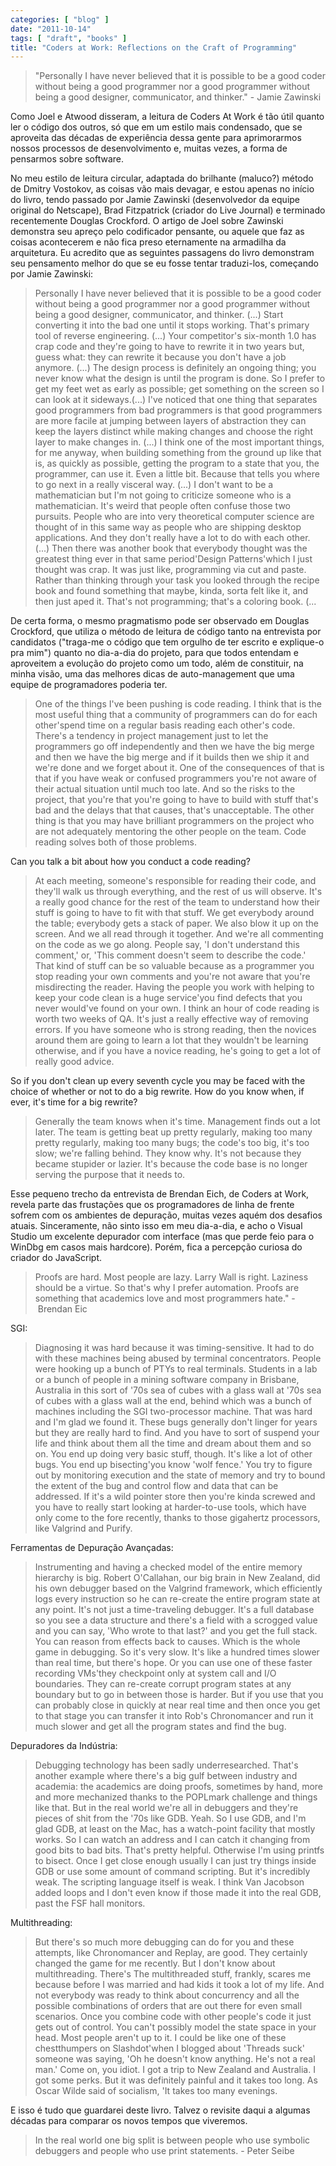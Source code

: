 ```yaml
---
categories: [ "blog" ]
date: "2011-10-14"
tags: [ "draft", "books" ]
title: "Coders at Work: Reflections on the Craft of Programming"
---
```

 > "Personally I have never believed that it is possible to be a good
 coder without being a good programmer nor a good programmer without
 being a good designer, communicator, and thinker." - Jamie Zawinski

Como Joel e Atwood disseram, a leitura de Coders At Work é tão útil
quanto ler o código dos outros, só que em um estilo mais condensado, que
se aproveita das décadas de experiência dessa gente para aprimorarmos
nossos processos de desenvolvimento e, muitas vezes, a forma de pensarmos
sobre software.

No meu estilo de leitura circular, adaptada do brilhante (maluco?) método
de Dmitry Vostokov, as coisas vão mais devagar, e estou apenas no
início do livro, tendo passado por Jamie Zawinski (desenvolvedor da
equipe original do Netscape), Brad Fitzpatrick (criador do Live Journal)
e terminado recentemente Douglas Crockford. O artigo de Joel sobre
Zawinski demonstra seu apreço pelo codificador pensante, ou aquele que
faz as coisas acontecerem e não fica preso eternamente na armadilha da
arquitetura. Eu acredito que as seguintes passagens do livro demonstram
seu pensamento melhor do que se eu fosse tentar traduzi-los, começando
por Jamie Zawinski:

> Personally I have never believed that it is possible to be a good coder
without being a good programmer nor a good programmer without being
a good designer, communicator, and thinker. (...) Start converting it
into the bad one until it stops working. That's primary tool of reverse
engineering. (...) Your competitor's six-month 1.0 has crap code and
they're going to have to rewrite it in two years but, guess what:
they can rewrite it because you don't have a job anymore. (...) The
design process is definitely an ongoing thing; you never know what
the design is until the program is done. So I prefer to get my feet
wet as early as possible; get something on the screen so I can look
at it sideways.(...) I've noticed that one thing that separates good
programmers from bad programmers is that good programmers are more
facile at jumping between layers of abstraction they can keep the layers
distinct while making changes and choose the right layer to make changes
in. (...) I think one of the most important things, for me anyway,
when building something from the ground up like that is, as quickly
as possible, getting the program to a state that you, the programmer,
can use it. Even a little bit. Because that tells you where to go next
in a really visceral way. (...) I don't want to be a mathematician but
I'm not going to criticize someone who is a mathematician. It's weird
that people often confuse those two pursuits. People who are into very
theoretical computer science are thought of in this same way as people who
are shipping desktop applications. And they don't really have a lot to do
with each other. (...) Then there was another book that everybody thought
was the greatest thing ever in that same period'Design Patterns'which
I just thought was crap. It was just like, programming via cut and
paste. Rather than thinking through your task you looked through the
recipe book and found something that maybe, kinda, sorta felt like it, and
then just aped it. That's not programming; that's a coloring book. (...

De certa forma, o mesmo pragmatismo pode ser observado em Douglas
Crockford, que utiliza o método de leitura de código tanto na entrevista
por candidatos ("traga-me o código que tem orgulho de ter escrito e
explique-o pra mim") quanto no dia-a-dia do projeto, para que todos
entendam e aproveitem a evolução do projeto como um todo, além de
constituir, na minha visão, uma das melhores dicas de auto-management
que uma equipe de programadores poderia ter.

> One of the things I've been pushing is code reading. I think that is
the most useful thing that a community of programmers can do for each
other'spend time on a regular basis reading each other's code. There's
a tendency in project management just to let the programmers go off
independently and then we have the big merge and then we have the big
merge and if it builds then we ship it and we're done and we forget about
it. One of the consequences of that is that if you have weak or confused
programmers you're not aware of their actual situation until much too
late. And so the risks to the project, that you're that you're going to
have to build with stuff that's bad and the delays that that causes,
that's unacceptable. The other thing is that you may have brilliant
programmers on the project who are not adequately mentoring the other
people on the team. Code reading solves both of those problems.

Can you talk a bit about how you conduct a code reading?

> At each meeting, someone's responsible for reading their code, and
they'll walk us through everything, and the rest of us will observe. It's
a really good chance for the rest of the team to understand how their
stuff is going to have to fit with that stuff.
> We get everybody around the table; everybody gets a stack of paper. We
also blow it up on the screen. And we all read through it together. And
we're all commenting on the code as we go along. People say, 'I don't
understand this comment,' or, 'This comment doesn't seem to describe the
code.' That kind of stuff can be so valuable because as a programmer
you stop reading your own comments and you're not aware that you're
misdirecting the reader. Having the people you work with helping to
keep your code clean is a huge service'you find defects that you never
would've found on your own.
> I think an hour of code reading is worth two weeks of QA. It's just
a really effective way of removing errors. If you have someone who is
strong reading, then the novices around them are going to learn a lot that
they wouldn't be learning otherwise, and if you have a novice reading,
he's going to get a lot of really good advice.

So if you don't clean up every seventh cycle you may be faced with the
choice of whether or not to do a big rewrite. How do you know when,
if ever, it's time for a big rewrite?

> Generally the team knows when it's time. Management finds out a lot
later. The team is getting beat up pretty regularly, making too many
pretty regularly, making too many bugs; the code's too big, it's too
slow; we're falling behind. They know why. It's not because they became
stupider or lazier. It's because the code base is no longer serving the
purpose that it needs to.

Esse pequeno trecho da entrevista de Brendan Eich, de Coders at Work,
revela parte das frustações que os programadores de linha de frente
sofrem com os ambientes de depuração, muitas vezes aquém dos desafios
atuais. Sinceramente, não sinto isso em meu dia-a-dia, e acho o Visual
Studio um excelente depurador com interface (mas que perde feio para o
WinDbg em casos mais hardcore). Porém, fica a percepção curiosa do
criador do JavaScript.

> Proofs are hard. Most people are lazy. Larry Wall is right. Laziness
should be a virtue. So that's why I prefer automation. Proofs are
something that academics love and most programmers hate." - Brendan Eic

SGI:

> Diagnosing it was hard because it was timing-sensitive. It had to
do with these machines being abused by terminal concentrators. People
were hooking up a bunch of PTYs to real terminals. Students in a
lab or a bunch of people in a mining software company in Brisbane,
Australia in this sort of '70s sea of cubes with a glass wall at '70s
sea of cubes with a glass wall at the end, behind which was a bunch of
machines including the SGI two-processor machine. That was hard and I'm
glad we found it. These bugs generally don't linger for years but they
are really hard to find. And you have to sort of suspend your life and
think about them all the time and dream about them and so on. You end up
doing very basic stuff, though. It's like a lot of other bugs. You end
up bisecting'you know 'wolf fence.' You try to figure out by monitoring
execution and the state of memory and try to bound the extent of the bug
and control flow and data that can be addressed. If it's a wild pointer
store then you're kinda screwed and you have to really start looking at
harder-to-use tools, which have only come to the fore recently, thanks
to those gigahertz processors, like Valgrind and Purify.

Ferramentas de Depuração Avançadas:

> Instrumenting and having a checked model of the entire memory
hierarchy is big. Robert O'Callahan, our big brain in New Zealand, did
his own debugger based on the Valgrind framework, which efficiently logs
every instruction so he can re-create the entire program state at any
point. It's not just a time-traveling debugger. It's a full database so
you see a data structure and there's a field with a scrogged value and
you can say, 'Who wrote to that last?' and you get the full stack. You
can reason from effects back to causes. Which is the whole game in
debugging. So it's very slow. It's like a hundred times slower than real
time, but there's hope.
> Or you can use one of these faster recording VMs'they checkpoint only
at system call and I/O boundaries. They can re-create corrupt program
states at any boundary but to go in between those is harder. But if you
use that you can probably close in quickly at near real time and then
once you get to that stage you can transfer it into Rob's Chronomancer
and run it much slower and get all the program states and find the bug.

Depuradores da Indústria:

> Debugging technology has been sadly underresearched. That's another
example where there's a big gulf between industry and academia: the
academics are doing proofs, sometimes by hand, more and more mechanized
thanks to the POPLmark challenge and things like that. But in the real
world we're all in debuggers and they're pieces of shit from the '70s
like GDB.
> Yeah. So I use GDB, and I'm glad GDB, at least on the Mac, has a
watch-point facility that mostly works. So I can watch an address
and I can catch it changing from good bits to bad bits. That's pretty
helpful. Otherwise I'm using printfs to bisect. Once I get close enough
usually I can just try things inside GDB or use some amount of command
scripting. But it's incredibly weak. The scripting language itself is
weak. I think Van Jacobson added loops and I don't even know if those
made it into the real GDB, past the FSF hall monitors.

Multithreading:

> But there's so much more debugging can do for you and these attempts,
like Chronomancer and Replay, are good. They certainly changed the game
for me recently. But I don't know about multithreading. There's The
multithreaded stuff, frankly, scares me because before I was married and
had kids it took a lot of my life. And not everybody was ready to think
about concurrency and all the possible combinations of orders that are
out there for even small scenarios. Once you combine code with other
people's code it just gets out of control. You can't possibly model the
state space in your head. Most people aren't up to it. I could be like
one of these chestthumpers on Slashdot'when I blogged about 'Threads
suck' someone was saying, 'Oh he doesn't know anything. He's not a real
man.' Come on, you idiot. I got a trip to New Zealand and Australia. I
got some perks. But it was definitely painful and it takes too long. As
Oscar Wilde said of socialism, 'It takes too many evenings.

E isso é tudo que guardarei deste livro. Talvez o revisite daqui a
algumas décadas para comparar os novos tempos que viveremos.

> In the real world one big split is between people who use symbolic
debuggers and people who use print statements. - Peter Seibe

